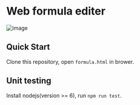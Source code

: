# Web formula editer

![image](https://raw.githubusercontent.com/wiki/TommyFu/formula-editer/images/web-formula-demo.gif)

## Quick Start

Clone this repository, open `formula.html` in brower.

## Unit testing

Install nodejs(version >= 6), run `npm run test`.

